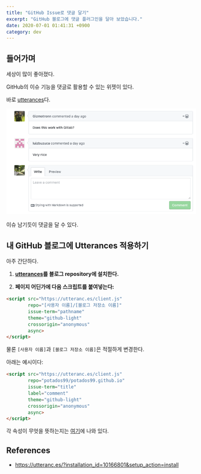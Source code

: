 ```yaml
---
title: "GitHub Issue로 댓글 달기"
excerpt: "GitHub 블로그에 댓글 플러그인을 달아 보았습니다."
date: 2020-07-01 01:41:31 +0900
category: dev
---
```


## 들어가며

세상이 많이 좋아졌다.

GitHub의 이슈 기능을 댓글로 활용할 수 있는 위젯이 있다.

바로 [utterances](https://utteranc.es/?installation_id=10166801&setup_action=install)다.

![utterances.png](/assets/images/uRIX6Dm.png)

이슈 남기듯이 댓글을 달 수 있다.

## 내 GitHub 블로그에 Utterances 적용하기

아주 간단하다.

1. **[utterances](https://github.com/apps/utterances)를 블로그 repository에 설치한다.**

2. **페이지 어딘가에 다음 스크립트를 붙여넣는다:**

~~~html
<script src="https://utteranc.es/client.js"
        repo="[사용자 이름]/[블로그 저장소 이름]"
        issue-term="pathname"
        theme="github-light"
        crossorigin="anonymous"
        async>
</script>
~~~

물론 `[사용자 이름]`과 `[블로그 저장소 이름]`은 적절하게 변경한다.

아래는 예시이다:

~~~html
<script src="https://utteranc.es/client.js"
        repo="potados99/potados99.github.io"
        issue-term="title"
        label="comment"
        theme="github-light"
        crossorigin="anonymous"
        async>
</script>
~~~

각 속성이 무엇을 뜻하는지는 [여기](https://utteranc.es/?installation_id=10166801&setup_action=install)에 나와 있다.

## References

- https://utteranc.es/?installation_id=10166801&setup_action=install
